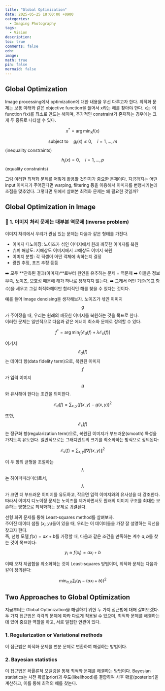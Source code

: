 ```yaml
---
title: "Global Optimization"
date: 2025-05-25 18:00:00 +0900
categories:
  - Imaging Photography
tags:
  - Vision
description: 
toc: true
comments: false
cdn: 
image:
math: true
pin: false
mermaid: false
---
```


## Global Optimization
Image processing에서 optimization에 대한 내용을 우선 다루고자 한다. 
최적화 문제는 보통 아래와 같은 objective function을 풀어서 x라는 해를 찾아야 한다. x는 이 function f(x)를 최소로 만드는 해이며, 추가적인 constraint가 존재하는 경우에는 크게 두 종류로 나타낼 수 있다.

$$
x^* = \arg\min_x f(x)
$$

$$
\text{subject to} \quad g_i(x) \leq 0, \quad i = 1, \dots, m
$$
    (inequality constraints)

$$
h_i(x) = 0, \quad i = 1, \dots, p
$$
    (equality constraints)

그럼 이러한 최적화 문제를 어떻게 활용할 것인지가 중요한 문제이다. 지금까지는 어떤 input 이미지가 주어진다면 warping, filtering 등을 이용해서 이미지를 변형시키는데 초점을 맞추었다.
그렇다면 위에서 살펴본 최적화 문제는 왜 필요한 것일까?

## Global Optimization in Image
### 📌 1. 이미지 처리 문제는 대부분 역문제 (inverse problem)
이미지 처리에서 우리가 관심 있는 문제는 다음과 같은 형태를 가진다.
- 이미지 디노이징: 노이즈가 섞인 이미지에서 원래 깨끗한 이미지를 복원
- 슈퍼 해상도: 저해상도 이미지에서 고해상도 이미지 복원
- 이미지 분할: 각 픽셀이 어떤 객체에 속하는지 결정
- 광원 추정, 포즈 추정 등등

➡️ 모두 **관측된 결과(이미지)**로부터 원인을 유추하는 문제 = 역문제
➡️ 이들은 정보 부족, 노이즈, 모호성 때문에 해가 하나로 정해지지 않는다.
➡️ 그래서 어떤 기준(목표 함수)을 세우고 그걸 최적화해야만 합리적인 해를 찾을 수 있다는 것이다.

예를 들어 Image denoising을 생각해보자. 
노이즈가 섞인 이미지 $$g$$가 주어졌을 때, 우리는 원래의 깨끗한 이미지를 복원하는 것을 목표로 한다.  
이러한 문제는 일반적으로 다음과 같은 에너지 최소화 문제로 정의할 수 있다.

$$
f^* = \arg\min_f \left[ \mathcal{E}_d(f) + \lambda \mathcal{E}_s(f) \right]
$$

여기서 $$\mathcal{E}_d(f)$$는 데이터 항(data fidelity term)으로, 복원된 이미지 $$f$$가 입력 이미지 $$g$$와 유사해야 한다는 조건을 의미한다.

$$
\mathcal{E}_d(f) = \sum_{x,y} (f(x,y) - g(x,y))^2
$$

또한, $$\mathcal{E}_s(f)$$는 정규화 항(regularization term)으로, 복원된 이미지가 부드러운(smooth) 특성을 가지도록 유도한다. 일반적으로는 그래디언트의 크기를 최소화하는 방식으로 정의된다:

$$
\mathcal{E}_s(f) = \sum_{x,y} \|\nabla f(x,y)\|^2
$$

이 두 항의 균형을 조절하는 $$\lambda$$는 하이퍼파라미터로서, $$\lambda$$가 크면 더 부드러운 이미지를 유도하고, 작으면 입력 이미지와의 유사성을 더 강조한다.
따라서 이미지 디노이징 문제는 노이즈를 제거하면서도 원래의 이미지 구조를 최대한 보존하는 방향으로 최적화하는 문제로 귀결된다.

선형 회귀 문제를 통해 Least-squares method를 살펴보자.  
주어진 데이터 샘플 $(x_i, y_i)$들이 있을 때, 우리는 이 데이터들을 가장 잘 설명하는 직선을 찾고자 한다.  
즉, 선형 모델 $f(x) = ax + b$를 가정할 때, 다음과 같은 조건을 만족하는 계수 $a, b$를 찾는 것이 목표이다:

$$
y_i \approx f(x_i) = ax_i + b
$$

이때 오차 제곱합을 최소화하는 것이 Least-squares 방법이며, 최적화 문제는 다음과 같이 정의된다:

$$
\min_{a, b} \sum_{i} (y_i - (ax_i + b))^2
$$

## Two Approaches to Global Optimization
지금부터는 Global Optimization을 해결하기 위한 두 가지 접근법에 대해 살펴보겠다.
두 가지 접근법은 각각의 문제에 따라 다르게 적용될 수 있으며, 최적화 문제를 해결하는 데 있어 중요한 역할을 하고, 서로 밀접한 연관이 있다.

### 1. Regularization or Variational methods
이 접근법은 최적화 문제를 변분 문제로 변환하여 해결하는 방법이다.

### 2. Bayesian statistics
이 접근법은 확률론적 모델링을 통해 최적화 문제를 해결하는 방법이다. Bayesian statistics는 사전 확률(prior)과 우도(likelihood)를 결합하여 사후 확률(posterior)을 계산하고, 이를 통해 최적의 해를 찾는다.


